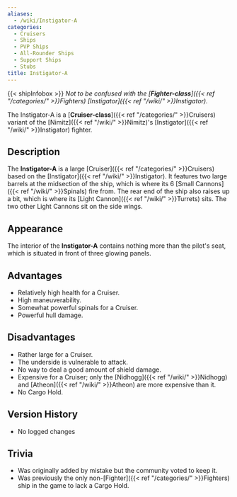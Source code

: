 ```yaml
---
aliases:
  - /wiki/Instigator-A
categories:
  - Cruisers
  - Ships
  - PVP Ships
  - All-Rounder Ships
  - Support Ships
  - Stubs
title: Instigator-A
---
```


{{< shipInfobox >}} _Not to be confused with the [**Fighter-class**]({{< ref "/categories/" >}}Fighters) [Instigator]({{< ref "/wiki/" >}}Instigator)._

The Instigator-A is a [**Cruiser-class**]({{< ref "/categories/" >}}Cruisers) variant of the [Nimitz]({{< ref "/wiki/" >}}Nimitz)'s [Instigator]({{< ref "/wiki/" >}}Instigator) fighter.

## Description

The **Instigator-A** is a large [Cruiser]({{< ref "/categories/" >}}Cruisers) based on the [Instigator]({{< ref "/wiki/" >}}Instigator). It features two large barrels at the midsection of the ship, which is where its 6 [Small Cannons]({{< ref "/wiki/" >}}Spinals) fire from. The rear end of the ship also raises up a bit, which is where its [Light Cannon]({{< ref "/wiki/" >}}Turrets) sits. The two other Light Cannons sit on the side wings.

## Appearance

The interior of the **Instigator-A** contains nothing more than the pilot's seat, which is situated in front of three glowing panels.

## Advantages

- Relatively high health for a Cruiser.
- High maneuverability.
- Somewhat powerful spinals for a Cruiser.
- Powerful hull damage.

## Disadvantages

- Rather large for a Cruiser.
- The underside is vulnerable to attack.
- No way to deal a good amount of shield damage.
- Expensive for a Cruiser; only the [Nidhogg]({{< ref "/wiki/" >}}Nidhogg) and [Atheon]({{< ref "/wiki/" >}}Atheon) are more expensive than it.
- No Cargo Hold.

## Version History

- No logged changes

## Trivia

- Was originally added by mistake but the community voted to keep it.
- Was previously the only non-[Fighter]({{< ref "/categories/" >}}Fighters) ship in the game to lack a Cargo Hold.

